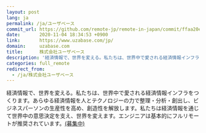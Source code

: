 ```yaml
---
layout: post
lang: ja
permalink: /ja/ユーザベース
commit_url: https://github.com/remote-jp/remote-in-japan/commit/ffaa20e1f464e75422b6dbf7c404de55b151abe4
date:       2020-11-04 18:34:53 +0900
link:       https://www.uzabase.com/jp/
domain:     uzabase.com
title:      株式会社ユーザベース
description: '経済情報で、世界を変える。私たちは、世界中で愛される経済情報インフラをつくります。あらゆる経済情報を人とテクノロジーの力で整理・分析・創出し、ビジネスパーソンの生産性を高め、創造性を解放します。私たちは経済情報を通じて世界中の意思決定を支え、世界を変えます。エンジニアは基本的にフルリモートが推奨されています。(募集中)'
categories: full_remote
redirect_from:
  - /ja/株式会社ユーザベース
---
```


<p>経済情報で、世界を変える。私たちは、世界中で愛される経済情報インフラをつくります。あらゆる経済情報を人とテクノロジーの力で整理・分析・創出し、ビジネスパーソンの生産性を高め、創造性を解放します。私たちは経済情報を通じて世界中の意思決定を支え、世界を変えます。エンジニアは基本的にフルリモートが推奨されています。<a href="https://apply.workable.com/uzabase-inc/">(募集中)</a></p>
